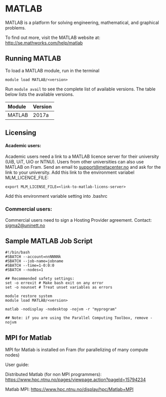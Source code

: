 # MATLAB

MATLAB is a platform for solving engineering, mathematical, and graphical problems.

To find out more, visit the MATLAB website at: http://se.mathworks.com/help/matlab

## Running MATLAB

To load a MATLAB module, run in the terminal

    module load MATLAB/<version>

Run `module avail` to see the complete list of available versions. The table below lists the
available versions.


| Module     | Version     |
| :------------- | :------------- |
| MATLAB |2017a|

## Licensing
#### Academic users:
Academic users need a link to a MATLAB licence server for their university (UiB, UiT, UiO or NTNU).
Users from other universities can also use MATLAB on Fram.
Send an email to support@metacenter.no and ask for the link to your university.
Add this link to the environment variabel MLM_LICENCE_FILE:

    export MLM_LICENSE_FILE=<link-to-matlab-licens-server>

Add this environment variable setting into .bashrc

### Commercial users:
Commercial users need to sign a Hosting Provider agreement. Contact: sigma2@uninett.no

## Sample MATLAB Job Script
```
#!/bin/bash
#SBATCH --account=nnNNNNk
#SBATCH --job-name=jobname
#SBATCH --time=1-0:0:0
#SBATCH --nodes=1

## Recommended safety settings:
set -o errexit # Make bash exit on any error
set -o nounset # Treat unset variables as errors

module restore system
module load MATLAB/<version>

matlab -nodisplay -nodesktop -nojvm -r "myprogram"

## Note: if you are using the Parallel Computing Toolbox, remove -nojvm

```

## MPI for Matlab
MPI for Matlab is installed on Fram (for parallelizing of many compute nodes)

User guide:

Distributed Matlab (for non MPI programmers): https://www.hpc.ntnu.no/pages/viewpage.action?pageId=15794234

Matlab MPI: https://www.hpc.ntnu.no/display/hpc/Matlab+MPI


